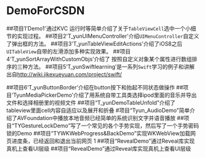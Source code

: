 # DemoForCSDN
##项目1'Demo1'通过KVC 运行时等简单介绍了关于`TableViewCell`选中一个小细节的实现过程。
##项目2'T_yunUIMenuController'介绍`UIMenuController`自定义了弹出框的方法。
##项目3'T_yunTableViewEditActions'介绍了iOS8之后`UITableView`自带的左滑添加多种实现效果。
##项目4‘T_yunSortArrayWithCustomObjs’介绍了 按照自定义对象某个属性进行数组排序的三种方法。
##项目5‘T_yunSwiftlearning’是一系列`Swift`学习的例子和讲解 出自<http://wiki.jikexueyuan.com/project/swift/>

##项目6‘T_yunButtonBorder’介绍在button按下和抬起不同状态做操作
##项目‘TyunMediaPickerDemo’介绍了用系统自带工具类选择ipod里面的音乐并导出文件和选择相册里的视频文件
##项目“T_yunDemoTableUnfold”介绍了tableview里面cell内容自适应以及展开和折叠
#项目“Tyun_AudioDemo”简单介绍了AVFoundation中播放本地音频已经简单的系统识别文字并语音播放
##项目“TYGestureLockDemo”写了一个常见的各个手势实现，然后写了一个手势密码锁的Demo
##项目“TYWKWebProgress&BackDemo”实现WKWebView加载网页进度条，已经返回和退出当前网页
1
##项目“RevealDemo”通过Reveal库实现真机上查看UI层级
##项目“RevealDemo”通过Reveal库实现真机上查看UI层级
